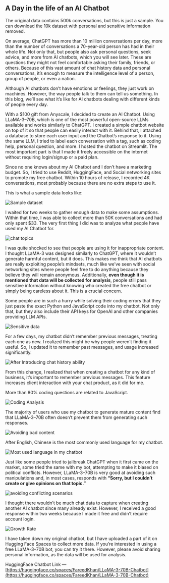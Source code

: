 
## A Day in the life of an AI Chatbot

The original data contains 500k conversations, but this is just a sample. You can download the 10k dataset with personal and sensitive information removed.

On average, ChatGPT has more than 10 million conversations per day, more than the number of conversations a 70-year-old person has had in their whole life. Not only that, but people also ask personal questions, seek advice, and more from AI chatbots, which you will see later. These are questions they might not feel comfortable asking their family, friends, or others. Because of this vast amount of chat history data and personal conversations, it’s enough to measure the intelligence level of a person, group of people, or even a nation.

Although AI chatbots don’t have emotions or feelings, they just work on machines. However, the way people talk to them can tell us something. In this blog, we’ll see what it’s like for AI chatbots dealing with different kinds of people every day.

With a $100 gift from Anyscale, I decided to create an AI Chatbot. Using LLaMA-3–70B, which is one of the most powerful open-source LLMs available and works similarly to ChatGPT. I created a simple chatbot website on top of it so that people can easily interact with it. Behind that, I attached a database to store each user input and the Chatbot’s response to it. Using the same LLM, I tried to label each conversation with a tag, such as coding help, personal question, and more. I hosted the chatbot on Streamlit. The most important part is that I made it freely accessible on the internet without requiring login/signup or a paid plan.

Since no one knows about my AI Chatbot and I don’t have a marketing budget. So, I tried to use Reddit, HuggingFace, and Social networking sites to promote my free chatbot. Within 10 hours of release, I recorded 4K conversations, most probably because there are no extra steps to use it.

This is what a sample data looks like:

![Sample dataset](https://cdn-images-1.medium.com/max/4148/1*MoigCO2tbynOb-elb5TsIw.png)

I waited for two weeks to gather enough data to make some assumptions. Within that time, I was able to collect more than 50K conversations and had only spent $33. The very first thing I did was to analyze what people have used my AI Chatbot for.

![chat topics](https://cdn-images-1.medium.com/max/2000/1*xkLswoA9hUQth4tOL7ye8Q.png)

I was quite shocked to see that people are using it for inappropriate content. I thought LLaMA-3 was designed similarly to ChatGPT, where it wouldn’t generate harmful content, but it does. This makes me think that AI chatbots are really exploiting people’s mindsets, much like we’ve seen with social networking sites where people feel free to do anything because they believe they will remain anonymous. Additionally, **even though it is mentioned that data will be collected for analysis**, people still pass sensitive information without knowing who created the free chatbot or simply being careless about it. This is a crucial concern.

Some people are in such a hurry while solving their coding errors that they just paste the exact Python and JavaScript code into my chatbot. Not only that, but they also include their API keys for OpenAI and other companies providing LLM APIs.

![Sensitive data ](https://cdn-images-1.medium.com/max/2632/1*6VCwmRv3tiuTORi9svlHKw.png)

For a few days, my chatbot didn’t remember previous messages, treating each one as new. I realized this might be why people weren’t finding it useful. So, I updated it to remember past messages, and usage increased significantly.

![After Introducing chat history ability](https://cdn-images-1.medium.com/max/2000/1*adpfJzy6fcfnOYoykhmAaQ.png)

From this change, I realized that when creating a chatbot for any kind of business, it’s important to remember previous messages. This feature increases client interaction with your chat product, as it did for me.

More than 80% coding questions are related to JavaScript.

![Coding Analysis](https://cdn-images-1.medium.com/max/2000/1*6vxajROoADtgCO4O0wA6JQ.png)

The majority of users who use my chatbot to generate mature content find that LLaMA-3–70B often doesn’t prevent them from generating such responses.

![Avoiding bad content](https://cdn-images-1.medium.com/max/2000/1*LGsZjryF5m2KE_2Ux7wNmQ.png)

After English, Chinese is the most commonly used language for my chatbot.

![Most used language in my chatbot](https://cdn-images-1.medium.com/max/2000/1*EKTTXdnRA1bkOk2NSkSwZA.png)

Just like some people tried to jailbreak ChatGPT when it first came on the market, some tried the same with my bot, attempting to make it biased on political conflicts. However, LLaMA-3–70B is very good at avoiding such manipulations and, in most cases, responds with **“Sorry, but I couldn’t create or give opinions on that topic.”**

![avoiding conflicting scenarios](https://cdn-images-1.medium.com/max/2000/1*wiSg8pRpqCM2AnVuYlPM-w.png)

I thought there wouldn’t be much chat data to capture when creating another AI chatbot since many already exist. However, I received a good response within two weeks because I made it free and didn’t require account login.

![Growth Rate](https://cdn-images-1.medium.com/max/2000/1*DrZqIYkdxt-iH6wYZzw6jw.png)

I have taken down my original chatbot, but I have uploaded a part of it on Hugging Face Spaces to collect more data. If you’re interested in using a free LLaMA-3–70B bot, you can try it there. However, please avoid sharing personal information, as the data will be used for analysis.

HuggingFace Chatbot Link — [https://huggingface.co/spaces/FareedKhan/LLaMA-3-70B-Chatbot](https://huggingface.co/spaces/FareedKhan/LLaMA-3-70B-Chatbot)
